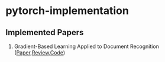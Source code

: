 # pytorch-implementation
## Implemented Papers
1. Gradient-Based Learning Applied to Document Recognition ([Paper](http://yann.lecun.com/exdb/publis/pdf/lecun-01a.pdf),[Review](https://jjuon.tistory.com/21),[Code](https://github.com/JJuOn/pytorch-implementation/blob/main/1.LeNet5.ipynb))
